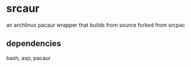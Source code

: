 # srcaur
an archlinux pacaur wrapper that builds from source
forked from srcpac

## dependencies
bash, asp, pacaur
